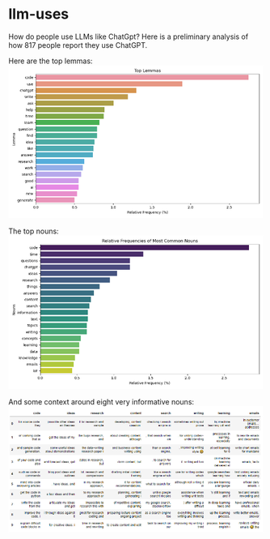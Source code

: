 # llm-uses
How do people use LLMs like ChatGpt?
Here is a preliminary analysis of how 817 people report they use ChatGPT.

Here are the top lemmas:
![Top lemmas in the data set](top_lemmas.png)

The top nouns:
![Top nouns in the data set](top_nouns.png)

And some context around eight very informative nouns:
![Context in which eight of the most informative nouns used](word_contexts.png)
